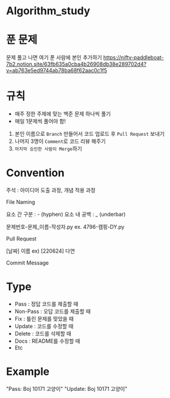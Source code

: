 # Algorithm_study
# 푼 문제
문제 풀고 나면 여기 푼 사람에 본인 추가하기
https://nifty-paddleboat-7b2.notion.site/63fb635a0cba4b26908db38e289702d4?v=ab763e5ed9744ab78ba68f62aac0c1f5

# 규칙
- 매주 정한 주제에 맞는 백준 문제 하나씩 풀기
- 매일 1문제씩 풀어야 함!
1. 본인 이름으로 ```Branch``` 만들어서 코드 업로드 후 ```Pull Request``` 보내기
2. 나머지 3명이 ```Comment```로 코드 리뷰 해주기
3. ```마지막 승인한 사람이 Merge```하기

# Convention
주석 : 아이디어 도출 과정, 개념 적용 과정

File Naming

요소 간 구분 : - (hyphen)
요소 내 공백 : _ (underbar)

문제번호-문제_이름-작성자.py ex. 4796-캠핑-DY.py

Pull Request

[날짜] 이름
ex) [220624] 다연


Commit Message
# Type
- Pass  : 정답 코드를 제출할 때
- Non-Pass : 오답 코드를 제출할 때
- Fix   : 틀린 문제를 맞았을 때
- Update : 코드를 수정할 때
- Delete : 코드를 삭제할 때
- Docs  : README를 수정할 때
- Etc

# Example
"Pass: Boj 10171 고양이"
"Update: Boj 10171 고양이"
